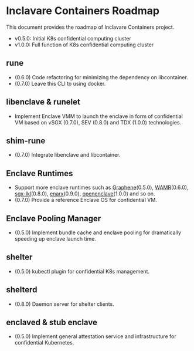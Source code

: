# Inclavare Containers Roadmap

This document provides the roadmap of Inclavare Containers project.

- v0.5.0: Initial K8s confidential computing cluster
- v1.0.0: Full function of K8s confidential computing cluster

## rune

- (0.6.0) Code refactoring for minimizing the dependency on libcontainer.
- (0.7.0) Leave this CLI to using docker.

## libenclave & runelet

- Implement Enclave VMM to launch the enclave in form of confidential VM based on vSGX (0.7.0), SEV (0.8.0) and TDX (1.0.0) technologies.

## shim-rune

- (0.7.0) Integrate libenclave and libcontainer.

## Enclave Runtimes

- Support more enclave runtimes such as [Graphene](https://github.com/oscarlab/graphene)(0.5.0), [WAMR](https://github.com/bytecodealliance/wasm-micro-runtime)(0.6.0), [sgx-lkl](https://github.com/lsds/sgx-lkl)(0.8.0), [enarx](https://github.com/enarx/enarx)(0.9.0), [openenclave](https://github.com/openenclave/openenclave)(1.0.0) and so on.
- (0.7.0) Provide a reference Enclave OS for confidential VM.

## Enclave Pooling Manager

- (0.5.0) Implement bundle cache and enclave pooling for dramatically speeding up enclave launch time.

## shelter

- (0.5.0) kubectl plugin for confidential K8s management.

## shelterd

- (0.8.0) Daemon server for shelter clients.

## enclaved & stub enclave

- (0.5.0) Implement general attestation service and infrastructure for confidential Kubernetes.
